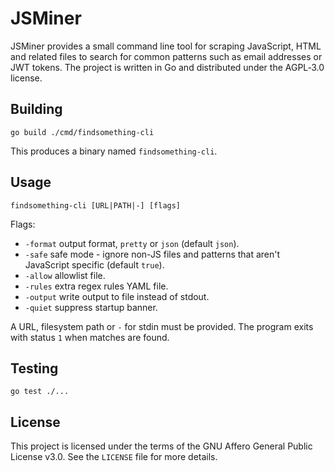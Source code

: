 # JSMiner

JSMiner provides a small command line tool for scraping JavaScript, HTML and related files to search for common patterns such as email addresses or JWT tokens. The project is written in Go and distributed under the AGPL‑3.0 license.

## Building

```
go build ./cmd/findsomething-cli
```

This produces a binary named `findsomething-cli`.

## Usage

```
findsomething-cli [URL|PATH|-] [flags]
```

Flags:

- `-format` output format, `pretty` or `json` (default `json`).
- `-safe` safe mode - ignore non-JS files and patterns that aren't JavaScript specific (default `true`).
- `-allow` allowlist file.
- `-rules` extra regex rules YAML file.
- `-output` write output to file instead of stdout.
- `-quiet` suppress startup banner.

A URL, filesystem path or `-` for stdin must be provided. The program exits with status `1` when matches are found.

## Testing

```
go test ./...
```

## License

This project is licensed under the terms of the GNU Affero General Public License v3.0. See the `LICENSE` file for more details.
